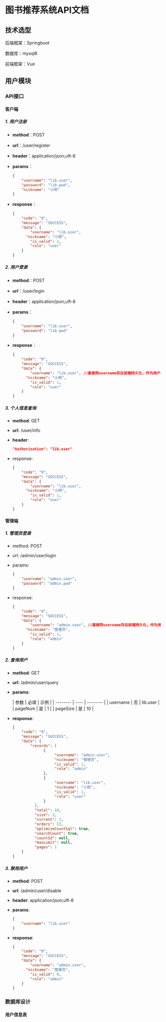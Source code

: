 # 图书推荐系统API文档

## 技术选型

后端框架：Springboot

数据库：mysql8

前端框架：Vue

## 用户模块

### API接口

#### 客户端

##### 1. 用户注册

- **method**：POST

- **url**：/user/register

- **header**：application/json;uft-8

- **params**：

  ```json
  {
      "username": "lib.user",
      "password": "lib.pwd",
      "nickname": "小明"
  }
  ```

- **response**：

  ```json
  {
      "code": "0",
      "message": "SUCCESS",
      "data": {
          "username": "lib.user",
      	"nickname": "小明",
          "is_valid": 1,
          "role": "user"
      }
  }
  ```

##### 2. 用户登录

- **method**：POST

- **url**：/user/login

- **header**：application/json;uft-8

- **params**：

  ```json
  {
      "username": "lib.user",
      "password": "lib.pwd"
  }
  ```

- **response**：

  ```json
  {
      "code": "0",
      "message": "SUCCESS",
      "data": {
          "username": "lib.user", //直接将username存在前端持久化，作为用户信息的token
      	"nickname": "小明",
          "is_valid": 1,
          "role": "user"
      }
  }
  ```

##### 3. 个人信息查询

- **method**: GET

- **url**: /user/info

- **header**:

  ```json
  "Authorization": "lib.user"
  ```

- response:

  ```json
  {
      "code": "0",
      "message": "SUCCESS",
      "data": {
          "username": "lib.user",
      	"nickname": "小明",
          "is_valid": 1,
          "role": "user"
      }
  }
  ```

#### 管理端

##### 1. 管理员登录

- method: POST

- url: /admin/user/login

- params:

  ```json
  {
      "username": "admin.user",
      "password": "admin.pwd"
  }
  ```

- response:

  ```json
  {
      "code": "0",
      "message": "SUCCESS",
      "data": {
          "username": "admin.user", //直接将username存在前端持久化，作为用户信息的token
      	"nickname": "管理员",
          "is_valid": 1,
          "role": "admin"
      }
  }
  ```

##### 2. 查询用户

- **method**: GET

- **url**: /admin/user/query

- **params**:

  | 参数     | 必填 | 示例     |
                                                                                            | -------- | ---- | -------- |
  | username | 否   | lib.user |
  | pageNum  | 是   | 1        |
  | pageSize | 是   | 10       |

- **response**:

  ```json
  {
      "code": "0",
      "message": "SUCCESS",
      "data": {
  		  "records": [
                {
                     "username": "admin.user",
                     "nickname": "管理员",
                     "is_valid": 1,
                     "role": "admin"
                },
                {
                     "username": "lib.user",
                     "nickname": "小明",
                     "is_valid": 1,
                     "role": "user"                  
                }
            ],
            "total": 10,
            "size": 2,
            "current": 1,
            "orders": [],
            "optimizeCountSql": true,
            "searchCount": true,
            "countId": null,
            "maxLimit": null,
            "pages": 1
      }
  }
  ```

##### 3. 禁用用户

- **method**: POST

- **url**: /admin/user/disable

- **header**: application/json;uft-8

- **params**:

  ```json
  {
      "username": "lib.user"
  }
  ```

- **response**:

  ```json
  {
      "code": "0",
      "message": "SUCCESS",
      "data": {
          "username": "admin.user",
      	"nickname": "管理员",
          "is_valid": 0,
          "role": "admin"
      }
  }
  ```

### 数据库设计

#### 用户信息表
